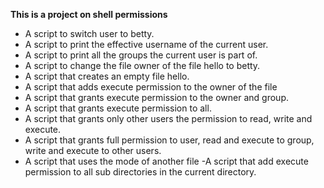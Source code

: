 **This is a project on shell permissions**
- A script to switch user to betty.
- A script to print the effective username of the current user.
- A script to print all the groups the current user is part of.
- A script to change the file owner of the file hello to betty.
- A script that creates an empty file hello.
- A script that adds execute permission to the owner of the file
- A script that grants execute permission to the owner and group.
- A script that grants execute permission to all.
- A script that grants only other users the permission to read, write and execute.
- A script that grants full permission to user, read and execute to group, write and execute to other users.
- A script that uses the mode of another file
-A script that add execute permission to all sub directories in the current directory.
